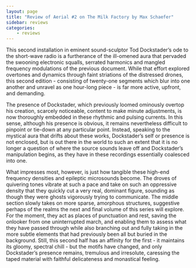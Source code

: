 ```yaml
---
layout: page
title: "Review of Aerial #2 on The Milk Factory by Max Schaefer"
sidebar: reviews
categories:
    - reviews
---
```


This second installation in eminent sound-sculptor Tod Dockstader’s ode to the short-wave radio is a furtherance of the ill-omened aura that pervaded the swooning electronic squalls, serrated harmonics and mangled frequency modulations of the previous document. While that effort explored overtones and dynamics through faint striations of the distressed drones, this second edition - consisting of twenty-one segments which blur into one another and unravel as one hour-long piece - is far more active, upfront, and demanding. 

The presence of Dockstader, which previously loomed ominously overtop his creation, scarcely noticeable, content to make minute adjustments, is now thoroughly embedded in these rhythmic and pulsing currents. In this sense, although his presence is obvious, it remains nevertheless difficult to pinpoint or tie-down at any particular point. Instead, speaking to the mystical aura that drifts about these works, Dockstader’s self or presence is not enclosed, but is out there in the world to such an extent that it is no longer a question of where the source sounds leave off and Dockstader’s manipulation begins, as they have in these recordings essentially coalesced into one. 

What impresses most, however, is just how tangible these high-end frequency densities and epileptic microsounds become. The droves of quivering tones vibrate at such a pace and take on such an oppressive density that they quickly cut a very real, dominant figure, sounding as though they were ghosts vigorously trying to communicate. The middle section slowly takes on more sparse, amorphous structures, suggestive perhaps of the realms the next and final volume of this series will explore. For the moment, they act as places of punctuation and rest, saving the onlooker from one uninterrupted march, and enabling them to assess what they have passed through while also branching out and fully taking in the more subtle elements that had previously been all but buried in the background. Still, this second half has an affinity for the first - it maintains its gloomy, spectral chill - but the motifs have changed, and only Dockstader’s presence remains, tremulous and irresolute, caressing the taped material with faithful delicateness and monastical feeling.

